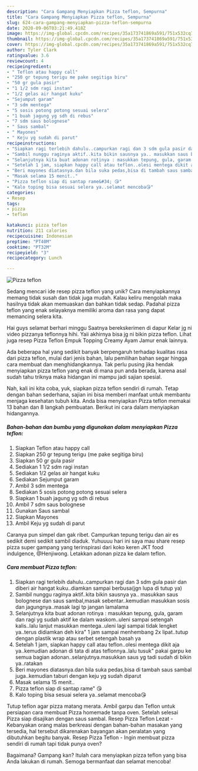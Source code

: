 ```yaml
---
description: "Cara Gampang Menyiapkan Pizza teflon, Sempurna"
title: "Cara Gampang Menyiapkan Pizza teflon, Sempurna"
slug: 624-cara-gampang-menyiapkan-pizza-teflon-sempurna
date: 2020-09-06T03:21:49.418Z
image: https://img-global.cpcdn.com/recipes/35a173741869a591/751x532cq70/pizza-teflon-foto-resep-utama.jpg
thumbnail: https://img-global.cpcdn.com/recipes/35a173741869a591/751x532cq70/pizza-teflon-foto-resep-utama.jpg
cover: https://img-global.cpcdn.com/recipes/35a173741869a591/751x532cq70/pizza-teflon-foto-resep-utama.jpg
author: Tyler Clark
ratingvalue: 3.6
reviewcount: 4
recipeingredient:
- " Teflon atau happy call"
- "250 gr tepung terigu me pake segitiga biru"
- "50 gr gula pasir"
- "1 1/2 sdm ragi instan"
- "1/2 gelas air hangat kuku"
- "Sejumput garam"
- "3 sdm mentega"
- "5 sosis potong potong sesuai selera"
- "1 buah jagung yg sdh di rebus"
- "7 sdm saus bolognese"
- " Saus sambal"
- " Mayones"
- " Keju yg sudah di parut"
recipeinstructions:
- "Siapkan ragi terlebih dahulu..campurkan ragi dan 3 sdm gula pasir dan diberi air hangat kuku..diamkan sampai berbusa(jgn lupa di tutup ya)"
- "Sambil nunggu raginya aktif..kita bikin sausnya ya.. masukkan saus bolognese dan saus sambal,masak sebentar..kemudian masukkan sosis dan jagungnya..masak lagi tp jangan lamalama"
- "Selanjutnya kita buat adonan rotinya : masukkan tepung, gula, garam dan ragi yg sudah aktif ke dalam waskom..uleni sampai setengah kalis..lalu lanjut masukkan mentega..uleni lagi sampai tidak lengket ya..terus didiamkan deh kira&#34; 1 jam sampai menhembang 2x lipat..tutup dengan plastik wrap atau serbet setengah basah ya"
- "Setelah 1 jam, siapkan happy call atau teflon..olesi mentega dikit aja ya..kemudian adonan di tata di atas teflonnya..lalu tusuk&#34; pakai garpu ke semua bagian adonan..selanjutnya.masukkan saus yg tadi sudah di bikin ya..ratakan"
- "Beri mayones diatasnya.dan bila suka pedas,bisa di tambah saus sambal juga..kemudian taburi dengan keju yg sudah diparut"
- "Masak selama 15 menit.."
- "Pizza teflon siap di santap rame&#34; 😘"
- "Kalo toping bisa sesuai selera ya..selamat mencoba😘"
categories:
- Resep
tags:
- pizza
- teflon

katakunci: pizza teflon 
nutrition: 211 calories
recipecuisine: Indonesian
preptime: "PT40M"
cooktime: "PT32M"
recipeyield: "3"
recipecategory: Lunch

---
```



![Pizza teflon](https://img-global.cpcdn.com/recipes/35a173741869a591/751x532cq70/pizza-teflon-foto-resep-utama.jpg)

Sedang mencari ide resep pizza teflon yang unik? Cara menyiapkannya memang tidak susah dan tidak juga mudah. Kalau keliru mengolah maka hasilnya tidak akan memuaskan dan bahkan tidak sedap. Padahal pizza teflon yang enak selayaknya memiliki aroma dan rasa yang dapat memancing selera kita.

Hai guys selamat berhari minggu Saatnya berekskerimen di dapur Kelar jg ni video pizzanya teflonnya hihi. Yaii akhirnya bisa jg ni bikin pizza teflon. Lihat juga resep Pizza Teflon Empuk Topping Creamy Ayam Jamur enak lainnya.

Ada beberapa hal yang sedikit banyak berpengaruh terhadap kualitas rasa dari pizza teflon, mulai dari jenis bahan, lalu pemilihan bahan segar hingga cara membuat dan menghidangkannya. Tak perlu pusing jika hendak menyiapkan pizza teflon yang enak di mana pun anda berada, karena asal sudah tahu triknya maka hidangan ini mampu jadi sajian spesial.


Nah, kali ini kita coba, yuk, siapkan pizza teflon sendiri di rumah. Tetap dengan bahan sederhana, sajian ini bisa memberi manfaat untuk membantu menjaga kesehatan tubuh kita. Anda bisa menyiapkan Pizza teflon memakai 13 bahan dan 8 langkah pembuatan. Berikut ini cara dalam menyiapkan hidangannya.

<!--inarticleads1-->

##### Bahan-bahan dan bumbu yang digunakan dalam menyiapkan Pizza teflon:

1. Siapkan  Teflon atau happy call
1. Siapkan 250 gr tepung terigu (me pake segitiga biru)
1. Siapkan 50 gr gula pasir
1. Sediakan 1 1/2 sdm ragi instan
1. Sediakan 1/2 gelas air hangat kuku
1. Sediakan Sejumput garam
1. Ambil 3 sdm mentega
1. Sediakan 5 sosis potong potong sesuai selera
1. Siapkan 1 buah jagung yg sdh di rebus
1. Ambil 7 sdm saus bolognese
1. Gunakan  Saus sambal
1. Siapkan  Mayones
1. Ambil  Keju yg sudah di parut


Caranya pun simpel dan gak ribet. Campurkan tepung terigu dan air es sedikit demi sedikit sambil diaduk. Yuhuuuu hari ini saya mau share resep pizza super gampang yang terinspirasi dari koko keren JKT food indulgence, @Henjiwong. Letakkan adonan pizza ke dalam teflon. 

<!--inarticleads2-->

##### Cara membuat Pizza teflon:

1. Siapkan ragi terlebih dahulu..campurkan ragi dan 3 sdm gula pasir dan diberi air hangat kuku..diamkan sampai berbusa(jgn lupa di tutup ya)
1. Sambil nunggu raginya aktif..kita bikin sausnya ya.. masukkan saus bolognese dan saus sambal,masak sebentar..kemudian masukkan sosis dan jagungnya..masak lagi tp jangan lamalama
1. Selanjutnya kita buat adonan rotinya : masukkan tepung, gula, garam dan ragi yg sudah aktif ke dalam waskom..uleni sampai setengah kalis..lalu lanjut masukkan mentega..uleni lagi sampai tidak lengket ya..terus didiamkan deh kira&#34; 1 jam sampai menhembang 2x lipat..tutup dengan plastik wrap atau serbet setengah basah ya
1. Setelah 1 jam, siapkan happy call atau teflon..olesi mentega dikit aja ya..kemudian adonan di tata di atas teflonnya..lalu tusuk&#34; pakai garpu ke semua bagian adonan..selanjutnya.masukkan saus yg tadi sudah di bikin ya..ratakan
1. Beri mayones diatasnya.dan bila suka pedas,bisa di tambah saus sambal juga..kemudian taburi dengan keju yg sudah diparut
1. Masak selama 15 menit..
1. Pizza teflon siap di santap rame&#34; 😘
1. Kalo toping bisa sesuai selera ya..selamat mencoba😘


Tutup teflon agar pizza matang merata. Ambil garpu dan Teflon untuk persiapan cara membuat Pizza homemade tanpa oven. Setelah selesai Pizza siap disajikan dengan saus sambal. Resep Pizza Teflon Lezat - Kebanyakan orang malas berkreasi dengan bahan-bahan masakan yang tersedia, hal tersebut dikarenakan bayangan akan peralatan yang dibutuhkan begitu banyak. Resep Pizza Teflon - Ingin membuat pizza sendiri di rumah tapi tidak punya oven? 

Bagaimana? Gampang kan? Itulah cara menyiapkan pizza teflon yang bisa Anda lakukan di rumah. Semoga bermanfaat dan selamat mencoba!
